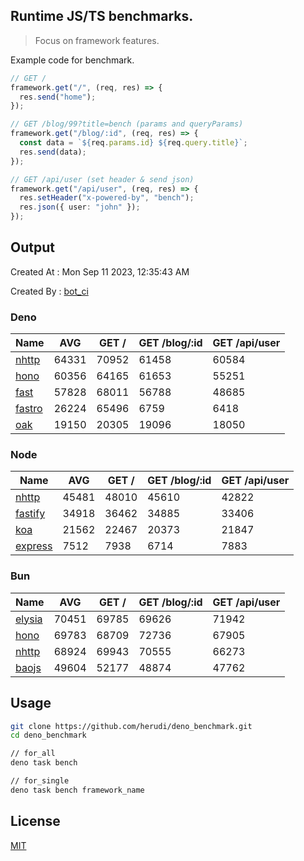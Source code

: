 ## Runtime JS/TS benchmarks.

> Focus on framework features.

Example code for benchmark.
```ts
// GET /
framework.get("/", (req, res) => {
  res.send("home");
});

// GET /blog/99?title=bench (params and queryParams)
framework.get("/blog/:id", (req, res) => {
  const data = `${req.params.id} ${req.query.title}`;
  res.send(data);
});

// GET /api/user (set header & send json)
framework.get("/api/user", (req, res) => {
  res.setHeader("x-powered-by", "bench");
  res.json({ user: "john" });
});
```

## Output
Created At : Mon Sep 11 2023, 12:35:43 AM

Created By : [bot_ci](https://github.com/herudi/deno_benchmarks/commits?author=github-actions%5Bbot%5D)


### Deno
|Name|AVG|GET /|GET /blog/:id|GET /api/user|
|----|----|----|----|----|
|[nhttp](https://github.com/nhttp/nhttp)|64331|70952|61458|60584|
|[hono](https://github.com/honojs/hono)|60356|64165|61653|55251|
|[fast](https://github.com/danteissaias/fast)|57828|68011|56788|48685|
|[fastro](https://github.com/fastrodev/fastro)|26224|65496|6759|6418|
|[oak](https://github.com/oakserver/oak)|19150|20305|19096|18050|
  


### Node
|Name|AVG|GET /|GET /blog/:id|GET /api/user|
|----|----|----|----|----|
|[nhttp](https://github.com/nhttp/nhttp)|45481|48010|45610|42822|
|[fastify](https://github.com/fastify/fastify)|34918|36462|34885|33406|
|[koa](https://github.com/koajs/koa)|21562|22467|20373|21847|
|[express](https://github.com/expressjs/express)|7512|7938|6714|7883|
  


### Bun
|Name|AVG|GET /|GET /blog/:id|GET /api/user|
|----|----|----|----|----|
|[elysia](https://github.com/elysiajs/elysia)|70451|69785|69626|71942|
|[hono](https://github.com/honojs/hono)|69783|68709|72736|67905|
|[nhttp](https://github.com/nhttp/nhttp)|68924|69943|70555|66273|
|[baojs](https://github.com/mattreid1/baojs)|49604|52177|48874|47762|
  



## Usage

```bash
git clone https://github.com/herudi/deno_benchmark.git
cd deno_benchmark

// for_all
deno task bench

// for_single
deno task bench framework_name
```

## License

[MIT](LICENSE)

